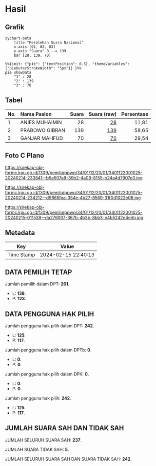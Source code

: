 # Hasil

## Grafik

```mermaid
xychart-beta
    title "Perolehan Suara Nasional"
    x-axis [01, 02, 03]
    y-axis "Suara" 0 --> 139
    bar [28, 139, 70]
```

```mermaid
%%{init: {"pie": {"textPosition": 0.5}, "themeVariables": {"pieOuterStrokeWidth": "5px"}} }%%
pie showData
    "1" : 28
    "2" : 139
    "3" : 70
```

## Tabel

| No. | Nama Paslon    | Suara | Suara (raw) | Persentase |
|:--- |:-------------- | -----:| -----------:| ----------:|
| 1   | ANIES MUHAIMIN | 28    | [28][p-1]   | 11,81      |
| 2   | PRABOWO GIBRAN | 139   | [139][p-2]  | 58,65      |
| 3   | GANJAR MAHFUD  | 70    | [70][p-3]   | 29,54      |


[p-1]: https://github.com/gigit-pemilu/pemilu-2024/blob/main/pilpres/hitung-suara/sub/34-di-yogyakarta/sub/01-kulon-progo/sub/12-kalibawang/sub/2001-banjararum/sub/025-tps/sub/paslon-1.txt
[p-2]: https://github.com/gigit-pemilu/pemilu-2024/blob/main/pilpres/hitung-suara/sub/34-di-yogyakarta/sub/01-kulon-progo/sub/12-kalibawang/sub/2001-banjararum/sub/025-tps/sub/paslon-2.txt
[p-3]: https://github.com/gigit-pemilu/pemilu-2024/blob/main/pilpres/hitung-suara/sub/34-di-yogyakarta/sub/01-kulon-progo/sub/12-kalibawang/sub/2001-banjararum/sub/025-tps/sub/paslon-3.txt

## Foto C Plano

https://sirekap-obj-formc.kpu.go.id/f309/pemilu/ppwp/34/01/12/20/01/3401122001025-20240214-233841--b5e907a8-39b2-4a09-8155-b24a4d7907e0.jpg

https://sirekap-obj-formc.kpu.go.id/f309/pemilu/ppwp/34/01/12/20/01/3401122001025-20240214-234212--d9865fea-354e-4b27-8569-31f0d1022e08.jpg

https://sirekap-obj-formc.kpu.go.id/f309/pemilu/ppwp/34/01/12/20/01/3401122001025-20240215-011538--da276007-367b-4b3b-8bb3-e4b5242e4edb.jpg


## Metadata

| Key        | Value               |
| ---------- | ------------------- |
| Time Stamp | 2024-02-15 22:40:13 |


## DATA PEMILIH TETAP

Jumlah pemilih dalam DPT: **261**.
 * L: **138**.
 * P: **123**.

## DATA PENGGUNA HAK PILIH

Jumlah pengguna hak pilih dalam DPT: **242**.
 * L: **125**.
 * P: **117**.

Jumlah pengguna hak pilih dalam DPTb: **0**.
 * L: **0**.
 * P: **0**.

Jumlah pengguna hak pilih dalam DPK: **0**.
 * L: **0**.
 * P: **0**.

Jumlah pengguna hak pilih: **242**.
 * L: **125**.
 * P: **117**.

## JUMLAH SUARA SAH DAN TIDAK SAH

JUMLAH SELURUH SUARA SAH: **237**.

JUMLAH SUARA TIDAK SAH: **5**.

JUMLAH SELURUH SUARA SAH DAN SUARA TIDAK SAH: **242**.


